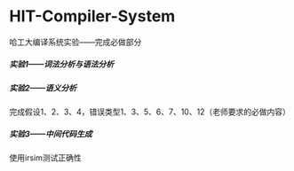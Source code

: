 # HIT-Compiler-System

哈工大编译系统实验——完成必做部分

##### 实验1——词法分析与语法分析

##### 实验2——语义分析

完成假设1、2、3、4，错误类型1、3、5、6、7、10、12（老师要求的必做内容）

##### 实验3——中间代码生成

使用irsim测试正确性

